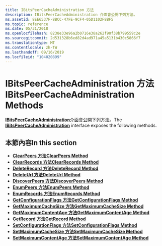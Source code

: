 ```yaml
---
title: IBitsPeerCacheAdministration 方法
description: IBitsPeerCacheAdministration 介面會公開下列方法。
ms.assetid: 8EE6537F-8BCC-47FE-9CF4-05D1102F8BF5
ms.topic: reference
ms.date: 05/31/2018
ms.openlocfilehash: 8238e33e96a2b0716e38a262f90f38b799559c2e
ms.sourcegitcommit: 2d531328b6ed82d4ad971a45a5131b430c5866f7
ms.translationtype: MT
ms.contentlocale: zh-TW
ms.lasthandoff: 09/16/2019
ms.locfileid: "104020899"
---
```

# <a name="ibitspeercacheadministration-methods"></a><span data-ttu-id="9bb33-103">IBitsPeerCacheAdministration 方法</span><span class="sxs-lookup"><span data-stu-id="9bb33-103">IBitsPeerCacheAdministration Methods</span></span>

<span data-ttu-id="9bb33-104">[**IBitsPeerCacheAdministration**](/windows/desktop/api/Bits3_0/nn-bits3_0-ibitspeercacheadministration)介面會公開下列方法。</span><span class="sxs-lookup"><span data-stu-id="9bb33-104">The [**IBitsPeerCacheAdministration**](/windows/desktop/api/Bits3_0/nn-bits3_0-ibitspeercacheadministration) interface exposes the following methods.</span></span>

## <a name="in-this-section"></a><span data-ttu-id="9bb33-105">本節內容</span><span class="sxs-lookup"><span data-stu-id="9bb33-105">In this section</span></span>

-   [<span data-ttu-id="9bb33-106">**ClearPeers 方法**</span><span class="sxs-lookup"><span data-stu-id="9bb33-106">**ClearPeers Method**</span></span>](/windows/desktop/api/Bits3_0/nf-bits3_0-ibitspeercacheadministration-clearpeers)
-   [<span data-ttu-id="9bb33-107">**ClearRecords 方法**</span><span class="sxs-lookup"><span data-stu-id="9bb33-107">**ClearRecords Method**</span></span>](/windows/desktop/api/Bits3_0/nf-bits3_0-ibitspeercacheadministration-clearrecords)
-   [<span data-ttu-id="9bb33-108">**DeleteRecord 方法**</span><span class="sxs-lookup"><span data-stu-id="9bb33-108">**DeleteRecord Method**</span></span>](/windows/desktop/api/Bits3_0/nf-bits3_0-ibitspeercacheadministration-deleterecord)
-   [<span data-ttu-id="9bb33-109">**DeleteUrl 方法**</span><span class="sxs-lookup"><span data-stu-id="9bb33-109">**DeleteUrl Method**</span></span>](/windows/desktop/api/Bits3_0/nf-bits3_0-ibitspeercacheadministration-deleteurl)
-   [<span data-ttu-id="9bb33-110">**DiscoverPeers 方法**</span><span class="sxs-lookup"><span data-stu-id="9bb33-110">**DiscoverPeers Method**</span></span>](/windows/desktop/api/Bits3_0/nf-bits3_0-ibitspeercacheadministration-discoverpeers)
-   [<span data-ttu-id="9bb33-111">**EnumPeers 方法**</span><span class="sxs-lookup"><span data-stu-id="9bb33-111">**EnumPeers Method**</span></span>](/windows/desktop/api/Bits3_0/nf-bits3_0-ibitspeercacheadministration-enumpeers)
-   [<span data-ttu-id="9bb33-112">**EnumRecords 方法**</span><span class="sxs-lookup"><span data-stu-id="9bb33-112">**EnumRecords Method**</span></span>](/windows/desktop/api/Bits3_0/nf-bits3_0-ibitspeercacheadministration-enumrecords)
-   [<span data-ttu-id="9bb33-113">**GetConfigurationFlags 方法**</span><span class="sxs-lookup"><span data-stu-id="9bb33-113">**GetConfigurationFlags Method**</span></span>](/windows/desktop/api/Bits3_0/nf-bits3_0-ibitspeercacheadministration-getconfigurationflags)
-   [<span data-ttu-id="9bb33-114">**GetMaximumCacheSize 方法**</span><span class="sxs-lookup"><span data-stu-id="9bb33-114">**GetMaximumCacheSize Method**</span></span>](/windows/desktop/api/Bits3_0/nf-bits3_0-ibitspeercacheadministration-getmaximumcachesize)
-   [<span data-ttu-id="9bb33-115">**GetMaximumContentAge 方法**</span><span class="sxs-lookup"><span data-stu-id="9bb33-115">**GetMaximumContentAge Method**</span></span>](/windows/desktop/api/Bits3_0/nf-bits3_0-ibitspeercacheadministration-getmaximumcontentage)
-   [<span data-ttu-id="9bb33-116">**GetRecord 方法**</span><span class="sxs-lookup"><span data-stu-id="9bb33-116">**GetRecord Method**</span></span>](/windows/desktop/api/Bits3_0/nf-bits3_0-ibitspeercacheadministration-getrecord)
-   [<span data-ttu-id="9bb33-117">**SetConfigurationFlags 方法**</span><span class="sxs-lookup"><span data-stu-id="9bb33-117">**SetConfigurationFlags Method**</span></span>](/windows/desktop/api/Bits3_0/nf-bits3_0-ibitspeercacheadministration-setconfigurationflags)
-   [<span data-ttu-id="9bb33-118">**SetMaximumCacheSize 方法**</span><span class="sxs-lookup"><span data-stu-id="9bb33-118">**SetMaximumCacheSize Method**</span></span>](/windows/desktop/api/Bits3_0/nf-bits3_0-ibitspeercacheadministration-setmaximumcachesize)
-   [<span data-ttu-id="9bb33-119">**SetMaximumContentAge 方法**</span><span class="sxs-lookup"><span data-stu-id="9bb33-119">**SetMaximumContentAge Method**</span></span>](/windows/desktop/api/Bits3_0/nf-bits3_0-ibitspeercacheadministration-setmaximumcontentage)

 

 




